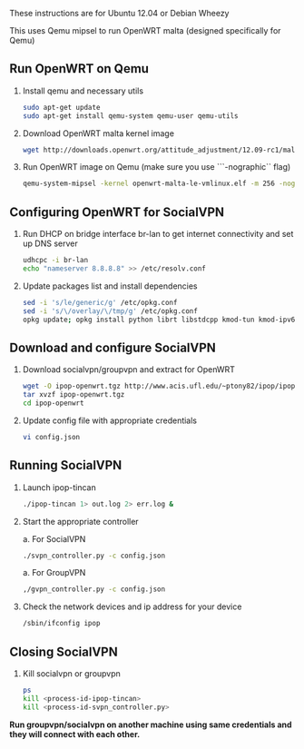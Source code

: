 These instructions are for Ubuntu 12.04 or Debian Wheezy

This uses Qemu mipsel to run OpenWRT malta (designed specifically for Qemu)

## Run OpenWRT on Qemu

1.  Install qemu and necessary utils

    ```bash
    sudo apt-get update
    sudo apt-get install qemu-system qemu-user qemu-utils
    ```

2.  Download OpenWRT malta kernel image

    ```bash
    wget http://downloads.openwrt.org/attitude_adjustment/12.09-rc1/malta/generic/openwrt-malta-le-vmlinux.elf
    ```

3.  Run OpenWRT image on Qemu (make sure you use ```-nographic`` flag)

    ```bash
    qemu-system-mipsel -kernel openwrt-malta-le-vmlinux.elf -m 256 -nographic
    ```

## Configuring OpenWRT for SocialVPN

1.  Run DHCP on bridge interface br-lan to get internet connectivity and set up DNS server

    ```bash
    udhcpc -i br-lan
    echo "nameserver 8.8.8.8" >> /etc/resolv.conf
    ```

2.  Update packages list and install dependencies

    ```bash
    sed -i 's/le/generic/g' /etc/opkg.conf 
    sed -i 's/\/overlay/\/tmp/g' /etc/opkg.conf
    opkg update; opkg install python librt libstdcpp kmod-tun kmod-ipv6 libpthread wget
    ```

## Download and configure SocialVPN

1.  Download socialvpn/groupvpn and extract for OpenWRT

    ```bash
    wget -O ipop-openwrt.tgz http://www.acis.ufl.edu/~ptony82/ipop/ipop-openwrt.tgz
    tar xvzf ipop-openwrt.tgz
    cd ipop-openwrt
    ```

2.  Update config file with appropriate credentials

    ```bash
    vi config.json
    ```

## Running SocialVPN

1.  Launch ipop-tincan

    ```bash
    ./ipop-tincan 1> out.log 2> err.log &
    ```

2.  Start the appropriate controller

    a.   For SocialVPN

    ```bash
    ./svpn_controller.py -c config.json
    ```

    a.   For GroupVPN

    ```bash
    ,/gvpn_controller.py -c config.json
    ```

3.  Check the network devices and ip address for your device

    ```bash
    /sbin/ifconfig ipop
    ```

## Closing SocialVPN

1.  Kill socialvpn or groupvpn

    ```bash
    ps
    kill <process-id-ipop-tincan>
    kill <process-id-svpn_controller.py>
    ```

**Run groupvpn/socialvpn on another machine using same credentials and they will connect
with each other.**
